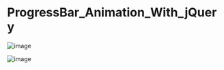 # ProgressBar_Animation_With_jQuery

![image](https://user-images.githubusercontent.com/43011442/126273099-5729dc0c-2285-413a-bdb9-747408262d5f.png)

![image](https://user-images.githubusercontent.com/43011442/126272764-d3193412-a8a7-4a65-9486-45f621f968cd.png)

